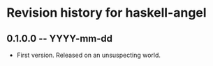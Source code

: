 # Revision history for haskell-angel

## 0.1.0.0 -- YYYY-mm-dd

* First version. Released on an unsuspecting world.
